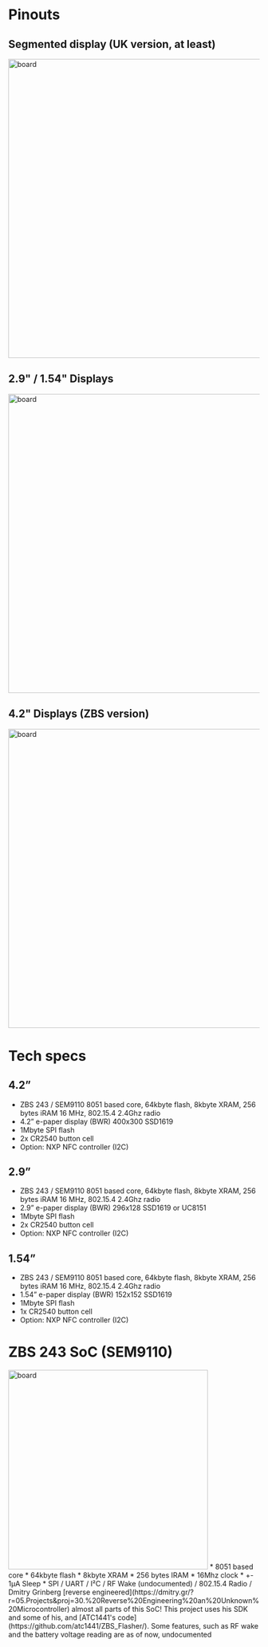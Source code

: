 # Pinouts

## Segmented display (UK version, at least)
<img width="600" alt="board" src="https://user-images.githubusercontent.com/2544995/227795256-bb5df6d6-abe5-4b94-9b4d-4931053de64a.png">

## 2.9" / 1.54" Displays
<img width="600" alt="board" src="https://user-images.githubusercontent.com/2544995/227795403-c36d61d7-41db-4799-b647-cb9081543b61.png">

## 4.2" Displays (ZBS version)
<img width="600" alt="board" src="https://user-images.githubusercontent.com/2544995/227795476-cc0529b2-9f2a-4cd9-b3c5-3fef7683719c.png">

# Tech specs
## 4.2”
* ZBS 243 / SEM9110 8051 based core, 64kbyte flash, 8kbyte XRAM, 256 bytes iRAM 16 MHz, 802.15.4 2.4Ghz radio
* 4.2” e-paper display (BWR) 400x300 SSD1619
* 1Mbyte SPI flash
* 2x CR2540 button cell
* Option: NXP NFC controller (I2C)

## 2.9”

* ZBS 243 / SEM9110 8051 based core, 64kbyte flash, 8kbyte XRAM, 256 bytes iRAM 16 MHz, 802.15.4 2.4Ghz radio
* 2.9” e-paper display (BWR) 296x128 SSD1619 or UC8151
* 1Mbyte SPI flash
* 2x CR2540 button cell
* Option: NXP NFC controller (I2C)

## 1.54”
* ZBS 243 / SEM9110 8051 based core, 64kbyte flash, 8kbyte XRAM, 256 bytes iRAM 16 MHz, 802.15.4 2.4Ghz radio
* 1.54” e-paper display (BWR) 152x152 SSD1619
* 1Mbyte SPI flash
* 1x CR2540 button cell
* Option: NXP NFC controller (I2C)


# ZBS 243 SoC (SEM9110)
<img width="400" alt="board" src="https://user-images.githubusercontent.com/2544995/227795788-249fe764-816e-48da-9932-0b70dad87f47.png">
* 8051 based core
* 64kbyte flash
* 8kbyte XRAM
* 256 bytes IRAM
* 16Mhz clock
* +- 1µA Sleep
* SPI / UART / I²C / RF Wake (undocumented) / 802.15.4 Radio / 
Dmitry Grinberg [reverse engineered](https://dmitry.gr/?r=05.Projects&proj=30.%20Reverse%20Engineering%20an%20Unknown%20Microcontroller) almost all parts of this SoC! This project uses his SDK and some of his, and [ATC1441's code](https://github.com/atc1441/ZBS_Flasher/). Some features, such as RF wake and the battery voltage reading are as of now, undocumented

